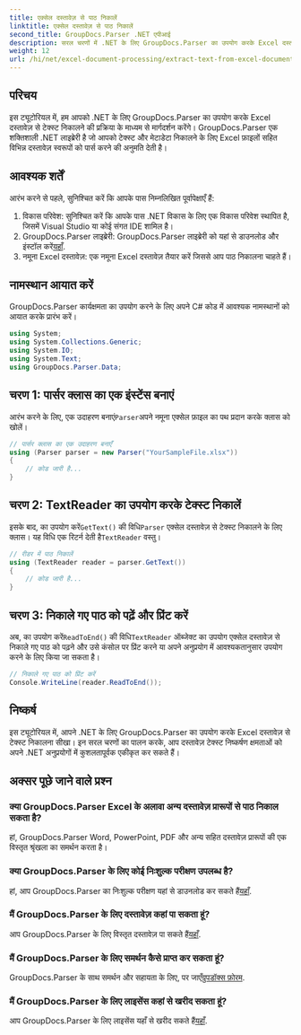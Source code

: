 ```yaml
---
title: एक्सेल दस्तावेज़ से पाठ निकालें
linktitle: एक्सेल दस्तावेज़ से पाठ निकालें
second_title: GroupDocs.Parser .NET एपीआई
description: सरल चरणों में .NET के लिए GroupDocs.Parser का उपयोग करके Excel दस्तावेज़ों से टेक्स्ट निकालना सीखें।
weight: 12
url: /hi/net/excel-document-processing/extract-text-from-excel-document/
---
```

## परिचय
इस ट्यूटोरियल में, हम आपको .NET के लिए GroupDocs.Parser का उपयोग करके Excel दस्तावेज़ से टेक्स्ट निकालने की प्रक्रिया के माध्यम से मार्गदर्शन करेंगे। GroupDocs.Parser एक शक्तिशाली .NET लाइब्रेरी है जो आपको टेक्स्ट और मेटाडेटा निकालने के लिए Excel फ़ाइलों सहित विभिन्न दस्तावेज़ स्वरूपों को पार्स करने की अनुमति देती है।
## आवश्यक शर्तें
आरंभ करने से पहले, सुनिश्चित करें कि आपके पास निम्नलिखित पूर्वापेक्षाएँ हैं:
1. विकास परिवेश: सुनिश्चित करें कि आपके पास .NET विकास के लिए एक विकास परिवेश स्थापित है, जिसमें Visual Studio या कोई संगत IDE शामिल है।
2.  GroupDocs.Parser लाइब्रेरी: GroupDocs.Parser लाइब्रेरी को यहां से डाउनलोड और इंस्टॉल करें[यहाँ](https://releases.groupdocs.com/parser/net/).
3. नमूना Excel दस्तावेज़: एक नमूना Excel दस्तावेज़ तैयार करें जिससे आप पाठ निकालना चाहते हैं।

## नामस्थान आयात करें
GroupDocs.Parser कार्यक्षमता का उपयोग करने के लिए अपने C# कोड में आवश्यक नामस्थानों को आयात करके प्रारंभ करें।
```csharp
using System;
using System.Collections.Generic;
using System.IO;
using System.Text;
using GroupDocs.Parser.Data;
```
## चरण 1: पार्सर क्लास का एक इंस्टेंस बनाएं
 आरंभ करने के लिए, एक उदाहरण बनाएं`Parser`अपने नमूना एक्सेल फ़ाइल का पथ प्रदान करके क्लास को खोलें।
```csharp
// पार्सर क्लास का एक उदाहरण बनाएँ
using (Parser parser = new Parser("YourSampleFile.xlsx"))
{
    // कोड जारी है...
}
```
## चरण 2: TextReader का उपयोग करके टेक्स्ट निकालें
 इसके बाद, का उपयोग करें`GetText()` की विधि`Parser` एक्सेल दस्तावेज़ से टेक्स्ट निकालने के लिए क्लास। यह विधि एक रिटर्न देती है`TextReader` वस्तु।
```csharp
// रीडर में पाठ निकालें
using (TextReader reader = parser.GetText())
{
    // कोड जारी है...
}
```
## चरण 3: निकाले गए पाठ को पढ़ें और प्रिंट करें
 अब, का उपयोग करें`ReadToEnd()` की विधि`TextReader` ऑब्जेक्ट का उपयोग एक्सेल दस्तावेज़ से निकाले गए पाठ को पढ़ने और उसे कंसोल पर प्रिंट करने या अपने अनुप्रयोग में आवश्यकतानुसार उपयोग करने के लिए किया जा सकता है।
```csharp
// निकाले गए पाठ को प्रिंट करें
Console.WriteLine(reader.ReadToEnd());
```

## निष्कर्ष
इस ट्यूटोरियल में, आपने .NET के लिए GroupDocs.Parser का उपयोग करके Excel दस्तावेज़ से टेक्स्ट निकालना सीखा। इन सरल चरणों का पालन करके, आप दस्तावेज़ टेक्स्ट निष्कर्षण क्षमताओं को अपने .NET अनुप्रयोगों में कुशलतापूर्वक एकीकृत कर सकते हैं।

## अक्सर पूछे जाने वाले प्रश्न
### क्या GroupDocs.Parser Excel के अलावा अन्य दस्तावेज़ प्रारूपों से पाठ निकाल सकता है?
हां, GroupDocs.Parser Word, PowerPoint, PDF और अन्य सहित दस्तावेज़ प्रारूपों की एक विस्तृत श्रृंखला का समर्थन करता है।
### क्या GroupDocs.Parser के लिए कोई निःशुल्क परीक्षण उपलब्ध है?
 हां, आप GroupDocs.Parser का निःशुल्क परीक्षण यहां से डाउनलोड कर सकते हैं[यहाँ](https://releases.groupdocs.com/).
### मैं GroupDocs.Parser के लिए दस्तावेज़ कहां पा सकता हूं?
 आप GroupDocs.Parser के लिए विस्तृत दस्तावेज़ पा सकते हैं[यहाँ](https://tutorials.groupdocs.com/parser/net/).
### मैं GroupDocs.Parser के लिए समर्थन कैसे प्राप्त कर सकता हूं?
GroupDocs.Parser के साथ समर्थन और सहायता के लिए, पर जाएँ[ग्रुपडॉक्स फ़ोरम](https://forum.groupdocs.com/c/parser/17).
### मैं GroupDocs.Parser के लिए लाइसेंस कहां से खरीद सकता हूं?
 आप GroupDocs.Parser के लिए लाइसेंस यहाँ से खरीद सकते हैं[यहाँ](https://purchase.groupdocs.com/buy).